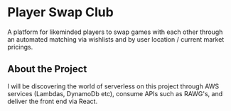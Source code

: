 # Player Swap Club

A platform for likeminded players to swap games with each other through an automated matching via wishlists and by user location / current market pricings.

## About the Project

I will be discovering the world of serverless on this project through AWS services (Lambdas, DynamoDb etc), consume APIs such as RAWG's, and deliver the front end via React.

